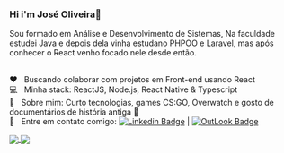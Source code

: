 ### Hi i'm José Oliveira👋

Sou formado em Análise e Desenvolvimento de Sistemas,
Na faculdade estudei Java e depois dela vinha estudano PHPOO e Laravel,
mas após conhecer o React venho focado nele desde então.

<br/> :heart: &nbsp; Buscando colaborar com projetos em Front-end usando React
<br/> :computer: &nbsp; Minha stack: ReactJS, Node.js, React Native & Typescript
<br/> 💬  &nbsp; Sobre mim: Curto tecnologias, games CS:GO, Overwatch e gosto de documentários de história antiga :movie_camera:
<br/> :email: &nbsp; Entre em contato comigo: 
 [![Linkedin Badge](https://img.shields.io/badge/-Jos%C3%A9Oliveira-blue?style=flat-square&logo=Linkedin&logoColor=white&link=https://www.linkedin.com/in/joseooliveira/)](https://www.linkedin.com/in/joseooliveira/) 
| 
  [![OutLook Badge](https://img.shields.io/badge/-j.oliveira90@live.com-0078D4?style=flat-square&logo=Microsoft-Outlook&logoColor=white&link=mailto:j.oliveira90@live.com)](mailto:j.oliveira90@live.com)

<a href="https://github.com/anuraghazra/github-readme-stats">
  <img align="center" src="https://github-readme-stats.vercel.app/api?username=olliveer&show_icons=true" />
</a>
<a href="https://github.com/anuraghazra/convoychat">
  <img align="center" src="https://github-readme-stats.vercel.app/api/top-langs/?username=olliveer&layout=compact" />
</a>


